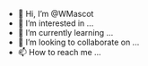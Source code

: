 - 👋 Hi, I’m @WMascot
- 👀 I’m interested in ...
- 🌱 I’m currently learning ...
- 💞️ I’m looking to collaborate on ...
- 📫 How to reach me ...

<!---
WMascot/WMascot is a ✨ special ✨ repository because its `README.md` (this file) appears on your GitHub profile.
You can click the Preview link to take a look at your changes.
--->
